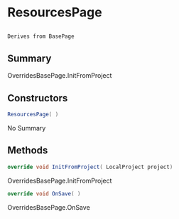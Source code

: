 # ResourcesPage

## 
```c#
Derives from BasePage
```

## Summary

OverridesBasePage.InitFromProject
## Constructors

```c#
ResourcesPage( ) 
```
No Summary
## Methods

```c#
override void InitFromProject( LocalProject project) 
```
OverridesBasePage.InitFromProject
```c#
override void OnSave( ) 
```
OverridesBasePage.OnSave
